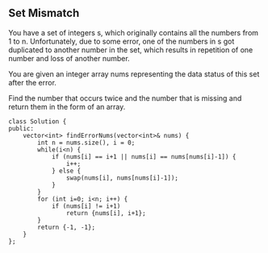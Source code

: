 ## Set Mismatch

You have a set of integers s, which originally contains all the numbers from 1 to n. Unfortunately, due to some error, one of the numbers in s got duplicated to another number in the set, which results in repetition of one number and loss of another number.

You are given an integer array nums representing the data status of this set after the error.

Find the number that occurs twice and the number that is missing and return them in the form of an array.

```
class Solution {
public:
    vector<int> findErrorNums(vector<int>& nums) {
        int n = nums.size(), i = 0;
        while(i<n) {
            if (nums[i] == i+1 || nums[i] == nums[nums[i]-1]) {
                i++;
            } else {
                swap(nums[i], nums[nums[i]-1]);
            }
        }
        for (int i=0; i<n; i++) {
            if (nums[i] != i+1)
                return {nums[i], i+1};
        }
        return {-1, -1};
    }
};
```
